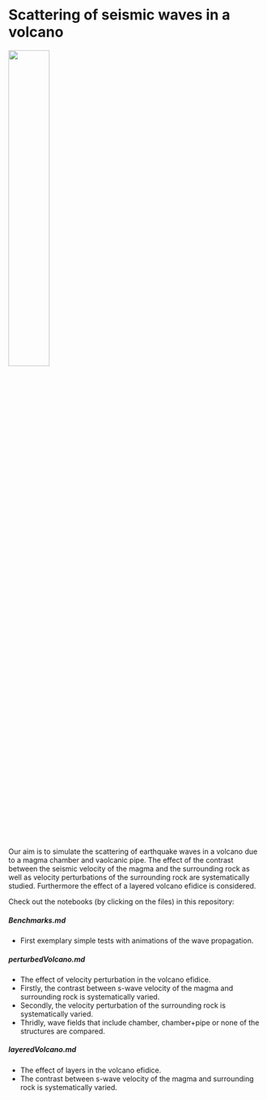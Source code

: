 # Scattering of seismic waves in a volcano
<img src="https://user-images.githubusercontent.com/64535952/148927258-66d6e988-cee7-42b7-8d7b-21e9feefdd47.PNG" width="40%">

Our aim is to simulate the scattering of earthquake waves in a volcano due to a magma chamber and vaolcanic pipe.
The effect of the contrast between the seismic velocity of the magma and the surrounding rock as well as velocity perturbations of the surrounding rock are systematically studied. Furthermore the effect of a layered volcano efidice is considered.

Check out the notebooks (by clicking on the files) in this repository:

##### Benchmarks.md 
- First exemplary simple tests with animations of the wave propagation.

##### perturbedVolcano.md
- The effect of velocity perturbation in the volcano efidice. 
- Firstly, the contrast between s-wave velocity of the magma and surrounding rock is systematically varied.
- Secondly, the velocity perturbation of the surrounding rock is systematically varied.
- Thridly, wave fields that include chamber, chamber+pipe or none of the structures are compared.

##### layeredVolcano.md
- The effect of layers in the volcano efidice. 
- The contrast between s-wave velocity of the magma and surrounding rock is systematically varied.



